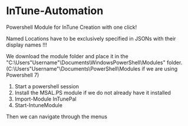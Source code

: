 # InTune-Automation

Powershell Module for InTune Creation with one click!
 
Named Locations have to be exclusively specified in JSONs with their display names !!!

We download the module folder and place it in the "C:\Users\"Username"\Documents\WindowsPowerShell\Modules" folder. (C:\Users\"Username"\Documents\PowerShell\Modules if we are using Powershell 7)

1. Start a powershell session
2. Install the MSAL.PS module if we do not already have it installed
3. Import-Module InTunePal
4. Start-IntuneModule

Then we can navigate through the menus
